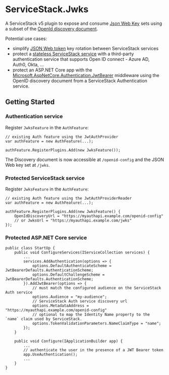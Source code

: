 # ServiceStack.Jwks

A ServiceStack v5 plugin to expose and consume [Json Web Key](https://tools.ietf.org/html/rfc7517) sets using a subset of the [OpenId discovery document](https://openid.net/specs/openid-connect-discovery-1_0.html).

Potential use cases:
-  simplify [JSON Web token](http://docs.servicestack.net/jwt-authprovider) key rotation between ServiceStack services
-  protect a [stateless ServiceStack service](http://docs.servicestack.net/jwt-authprovider#services-only-validating-tokens) with a third-party authentication service that supports Open ID connect - Azure AD, Auth0, Okta, ...
-  protect an ASP.NET Core app with the [Microsoft.AspNetCore.Authentication.JwtBearer](https://www.nuget.org/packages/Microsoft.AspNetCore.Authentication.JwtBearer/) middleware using the OpenID discovery document from a ServiceStack Authentication service.

## Getting Started

### Authentication service

Register `JwksFeature` in the `AuthFeature`:

```
// existing Auth feature using the JwtAuthProvider
var authFeature = new AuthFeature(...);

authFeature.RegisterPlugins.Add(new JwksFeature());
```

The Discovery document is now accessible at `/openid-config` and the JSON Web key set at `/jwks`.

### Protected ServiceStack service

Register `JwksFeature` in the `AuthFeature`:

```
// existing Auth feature using the JwtAuthProviderReader
var authFeature = new AuthFeature(...);

authFeature.RegisterPlugins.Add(new JwksFeature() {
    OpenIdDiscoveryUrl = "https://myauthapi.example.com/openid-config"
    // or JwksUrl = "https://myauthapi.example.com/jwks"
});
```

### Protected ASP.NET Core service

```
public class StartUp {
    public void ConfigureServices(IServiceCollection services) {
        ...
        services.AddAuthentication(options => {
            options.DefaultAuthenticateScheme = JwtBearerDefaults.AuthenticationScheme;
            options.DefaultChallengeScheme = JwtBearerDefaults.AuthenticationScheme;
        }).AddJwtBearer(options => {
            // must match the configured audience on the ServiceStack Auth service
            options.Audience = "my-audience"; 
            // ServiceStack Auth service discovery url
            options.MetadataAddress = "https://myauthapi.example.com/openid-config" 
            // optional to map the Identity Name property to the `name` claim used by ServiceStack.
            options.TokenValidationParameters.NameClaimType = "name"; 
        });
    }

    public void Configure(IApplicationBuilder app) {
        ...
        // authenticate the user in the presence of a JWT Bearer token
        app.UseAuthentication(); 
        ...
    }
}
```
